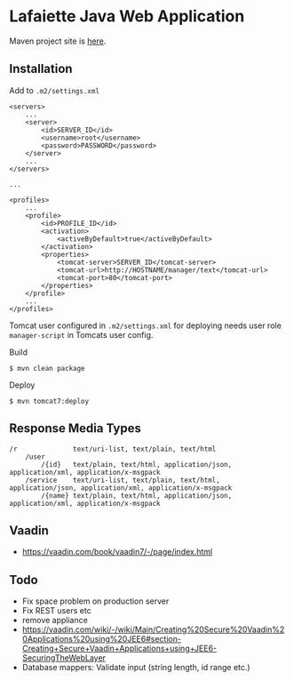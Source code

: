 # Lafaiette Java Web Application

Maven project site is [here][1].

## Installation

Add to `.m2/settings.xml`

    <servers>
        ...
        <server>
            <id>SERVER_ID</id>
            <username>root</username>
            <password>PASSWORD</password>
        </server>
        ...
    </servers>

    ...

    <profiles>
        ...
        <profile>
            <id>PROFILE_ID</id>
            <activation>
                <activeByDefault>true</activeByDefault>
            </activation>
            <properties>
                <tomcat-server>SERVER_ID</tomcat-server>
                <tomcat-url>http://HOSTNAME/manager/text</tomcat-url>
                <tomcat-port>80</tomcat-port>
            </properties>
        </profile>
        ...
    </profiles>

Tomcat user configured in `.m2/settings.xml` for deploying needs user role `manager-script` in Tomcats user config.

Build

    $ mvn clean package

Deploy

    $ mvn tomcat7:deploy

## Response Media Types

    /r              text/uri-list, text/plain, text/html
        /user
            /{id}   text/plain, text/html, application/json, application/xml, application/x-msgpack
        /service    text/uri-list, text/plain, text/html, application/json, application/xml, application/x-msgpack
            /{name} text/plain, text/html, application/json, application/xml, application/x-msgpack

## Vaadin

- https://vaadin.com/book/vaadin7/-/page/index.html

## Todo

- Fix space problem on production server
- Fix REST users etc
- remove appliance
- https://vaadin.com/wiki/-/wiki/Main/Creating%20Secure%20Vaadin%20Applications%20using%20JEE6#section-Creating+Secure+Vaadin+Applications+using+JEE6-SecuringTheWebLayer
- Database mappers: Validate input (string length, id range etc.)

[1]: http://weltraumschaf.github.io/Lafayette/